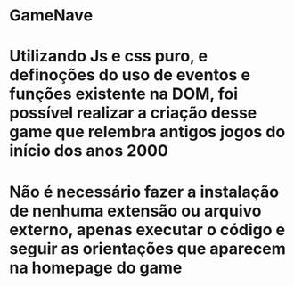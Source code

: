 # GameNave


<h1> Utilizando Js e css puro, e definoções do uso de eventos e funções existente na DOM, foi possível realizar a criação desse game que relembra antigos jogos do início dos anos 2000 <h1/>
  
<p> Não é necessário fazer a instalação de nenhuma extensão ou arquivo externo, apenas executar o código e seguir as orientações que aparecem na homepage do game <p/>
